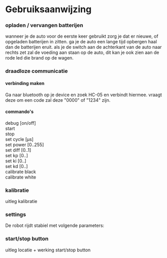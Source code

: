 # Gebruiksaanwijzing

### opladen / vervangen batterijen

wanneer je de auto voor de eerste keer gebruikt zorg je dat er nieuwe, of opgeladen batterijen in zitten. ga je de auto een lange tijd opbergen haal dan de batterijen eruit.
als je de switch aan de achterkant van de auto naar rechts zet zal de voeding aan staan op de auto, dit kan je ook zien aan de rode led die brand op de wagen.

### draadloze communicatie
#### verbinding maken

Ga naar bluetooth op je device en zoek HC-05 en verbindt hiermee. vraagt deze om een code zal deze "0000" of "1234" zijn.

#### commando's
debug [on/off]  
start  
stop  
set cycle [µs]  
set power [0..255]  
set diff [0..1]  
set kp [0..]  
set ki [0..]  
set kd [0..]  
calibrate black  
calibrate white  

### kalibratie
uitleg kalibratie  

### settings
De robot rijdt stabiel met volgende parameters:  

### start/stop button
uitleg locatie + werking start/stop button
